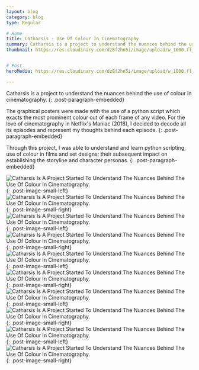 ```yaml
---
layout: blog
category: blog
type: Regular

# Home
title: Catharsis - Use Of Colour In Cinematography
summary: Catharsis is a project to understand the nuances behind the use of colour in cinematography
thumbnail: https://res.cloudinary.com/dz8f2hn5i/image/upload/w_1000,fl_progressive/v1582744418/Catharsis/Catharsis_-_Thumbnail_tlo7rj.png


# Post
heroMedia: https://res.cloudinary.com/dz8f2hn5i/image/upload/w_1000,fl_progressive/v1582744419/Catharsis/Catharsis_tqff6a.png

---
```


Catharsis is a project to understand the nuances behind the use of colour in cinematography.
{: .post-paragraph-embedded}

The graphical posters were made with the use of a python script which exacts the most prominent colour out of each frame of any video. For the love of cinematography in Netflix's Maniac (2018), I decided to decode all its episodes and represent my thoughts behind each episode.
{: .post-paragraph-embedded}

Through this project, I was able to understand and learn python scripting, use of colour in films and set designs; their subsequent impact on establishing the storyline and character personas.
{: .post-paragraph-embedded}

<div class="post-code"><script src="https://gist.github.com/syskaul/e3cdd39a892d9d5cf2d9827795720c9a.js"></script></div>



<img src="https://res.cloudinary.com/dz8f2hn5i/image/upload/w_1000,fl_progressive/v1582744432/Catharsis/catharsis-1_qnd1cu.png" alt="Catharsis Is A Project Started To Understand The Nuances Behind The Use Of Colour In Cinematography.">{: .post-image-small-left}
<img src="https://res.cloudinary.com/dz8f2hn5i/image/upload/w_1000,fl_progressive/v1582744431/Catharsis/catharsis-2_f5ce7p.png" alt="Catharsis Is A Project Started To Understand The Nuances Behind The Use Of Colour In Cinematography.">{: .post-image-small-right}
<img src="https://res.cloudinary.com/dz8f2hn5i/image/upload/w_1000,fl_progressive/v1582744433/Catharsis/catharsis-3_xtv9p2.png" alt="Catharsis Is A Project Started To Understand The Nuances Behind The Use Of Colour In Cinematography.">{: .post-image-small-left}
<img src="https://res.cloudinary.com/dz8f2hn5i/image/upload/w_1000,fl_progressive/v1582744433/Catharsis/catharsis-4_mn6n73.png" alt="Catharsis Is A Project Started To Understand The Nuances Behind The Use Of Colour In Cinematography.">{: .post-image-small-right}
<img src="https://res.cloudinary.com/dz8f2hn5i/image/upload/w_1000,fl_progressive/v1582744432/Catharsis/catharsis-5_uhndp8.png" alt="Catharsis Is A Project Started To Understand The Nuances Behind The Use Of Colour In Cinematography.">{: .post-image-small-left}
<img src="https://res.cloudinary.com/dz8f2hn5i/image/upload/w_1000,fl_progressive/v1582744433/Catharsis/catharsis-6_p4deyi.png" alt="Catharsis Is A Project Started To Understand The Nuances Behind The Use Of Colour In Cinematography.">{: .post-image-small-right}
<img src="https://res.cloudinary.com/dz8f2hn5i/image/upload/w_1000,fl_progressive/v1582744432/Catharsis/catharsis-7_o1j0qe.png" alt="Catharsis Is A Project Started To Understand The Nuances Behind The Use Of Colour In Cinematography.">{: .post-image-small-left}
<img src="https://res.cloudinary.com/dz8f2hn5i/image/upload/w_1000,fl_progressive/v1582744433/Catharsis/catharsis-8_iun3nh.png" alt="Catharsis Is A Project Started To Understand The Nuances Behind The Use Of Colour In Cinematography.">{: .post-image-small-right}
<img src="https://res.cloudinary.com/dz8f2hn5i/image/upload/w_1000,fl_progressive/v1582744433/Catharsis/catharsis-9_haadgk.png" alt="Catharsis Is A Project Started To Understand The Nuances Behind The Use Of Colour In Cinematography.">{: .post-image-small-left}
<img src="https://res.cloudinary.com/dz8f2hn5i/image/upload/w_1000,fl_progressive/v1582744433/Catharsis/catharsis-10_su58u6.png"  alt="Catharsis Is A Project Started To Understand The Nuances Behind The Use Of Colour In Cinematography.">{: .post-image-small-right}
